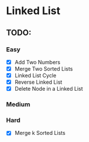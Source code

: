 # Linked List

## TODO:

### Easy
- [x] Add Two Numbers
- [x] Merge Two Sorted Lists
- [x] Linked List Cycle
- [x] Reverse Linked List
- [x] Delete Node in a Linked List

### Medium

### Hard
- [x] Merge k Sorted Lists
